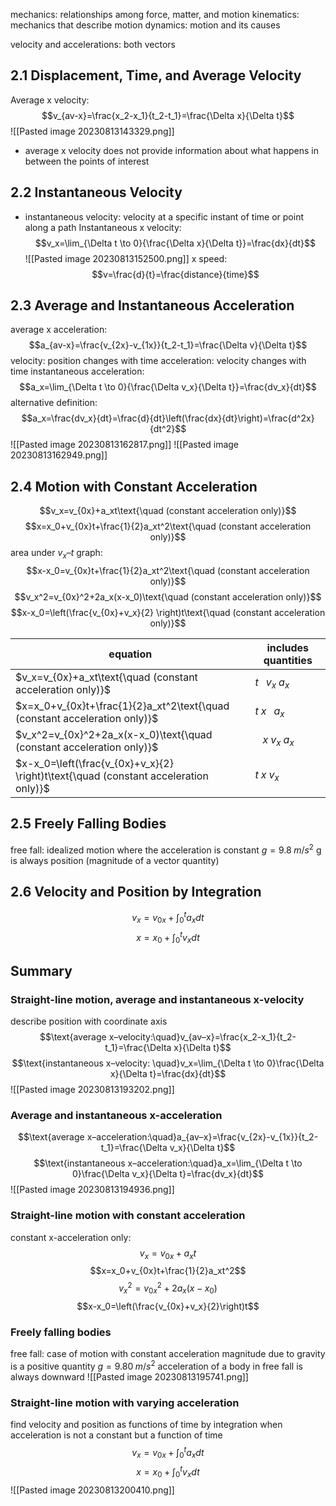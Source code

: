 mechanics: relationships among force, matter, and motion
kinematics: mechanics that describe motion
dynamics: motion and its causes

velocity and accelerations: both vectors

## 2.1 Displacement, Time, and Average Velocity
Average x velocity: $$v_{av-x}=\frac{x_2-x_1}{t_2-t_1}=\frac{\Delta x}{\Delta t}$$
![[Pasted image 20230813143329.png]]
* average x velocity does not provide information about what happens in between the points of interest

## 2.2 Instantaneous Velocity
* instantaneous velocity: velocity at a specific instant of time or point along a path
Instantaneous x velocity: $$v_x=\lim_{\Delta t \to 0}{\frac{\Delta x}{\Delta t}}=\frac{dx}{dt}$$
![[Pasted image 20230813152500.png]]
x speed: $$v=\frac{d}{t}=\frac{distance}{time}$$

## 2.3 Average and Instantaneous Acceleration
average x acceleration: $$a_{av-x}=\frac{v_{2x}-v_{1x}}{t_2-t_1}=\frac{\Delta v}{\Delta t}$$
velocity: position changes with time
acceleration: velocity changes with time
instantaneous acceleration: $$a_x=\lim_{\Delta t \to 0}{\frac{\Delta v_x}{\Delta t}}=\frac{dv_x}{dt}$$ alternative definition: $$a_x=\frac{dv_x}{dt}=\frac{d}{dt}\left(\frac{dx}{dt}\right)=\frac{d^2x}{dt^2}$$![[Pasted image 20230813162817.png]]
![[Pasted image 20230813162949.png]]

## 2.4 Motion with Constant Acceleration
$$v_x=v_{0x}+a_xt\text{\quad (constant acceleration only)}$$
$$x=x_0+v_{0x}t+\frac{1}{2}a_xt^2\text{\quad (constant acceleration only)}$$
area under $v_x–t$ graph: $$x-x_0=v_{0x}t+\frac{1}{2}a_xt^2\text{\quad (constant acceleration only)}$$
$$v_x^2=v_{0x}^2+2a_x(x-x_0)\text{\quad (constant acceleration only)}$$
$$x-x_0=\left(\frac{v_{0x}+v_x}{2} \right)t\text{\quad (constant acceleration only)}$$

equation | includes quantities
-- | --
$v_x=v_{0x}+a_xt\text{\quad (constant acceleration only)}$ | $t\;\;\;v_x\;a_x$
$x=x_0+v_{0x}t+\frac{1}{2}a_xt^2\text{\quad (constant acceleration only)}$ | $t\;x\;\;\;a_x$
$v_x^2=v_{0x}^2+2a_x(x-x_0)\text{\quad (constant acceleration only)}$ | $\;\;\;x\;v_x\;a_x$
$x-x_0=\left(\frac{v_{0x}+v_x}{2} \right)t\text{\quad (constant acceleration only)}$ | $t\;x\;v_x$

## 2.5 Freely Falling Bodies
free fall: idealized motion where the acceleration is constant
$g=9.8\;m/s^2$
g is always position (magnitude of a vector quantity)

## 2.6 Velocity and Position by Integration
$$v_x=v_{0x}+\int_0^ta_xdt$$
$$x=x_0+\int_0^tv_xdt$$

## Summary
### Straight-line motion, average and instantaneous x-velocity
describe position with coordinate axis
$$\text{average x–velocity:\quad}v_{av–x}=\frac{x_2-x_1}{t_2-t_1}=\frac{\Delta x}{\Delta t}$$
$$\text{instantaneous x–velocity: \quad}v_x=\lim_{\Delta t \to 0}\frac{\Delta x}{\Delta t}=\frac{dx}{dt}$$
![[Pasted image 20230813193202.png]]

### Average and instantaneous x-acceleration
$$\text{average x–acceleration:\quad}a_{av–x}=\frac{v_{2x}-v_{1x}}{t_2-t_1}=\frac{\Delta v_x}{\Delta t}$$
$$\text{instantaneous x–acceleration:\quad}a_x=\lim_{\Delta t \to 0}\frac{\Delta v_x}{\Delta t}=\frac{dv_x}{dt}$$
![[Pasted image 20230813194936.png]]

### Straight-line motion with constant acceleration
constant x-acceleration only:
$$v_x=v_{0x}+a_xt$$
$$x=x_0+v_{0x}t+\frac{1}{2}a_xt^2$$
$$v_x^2=v_{0x}^2+2a_x(x-x_0)$$
$$x-x_0=\left(\frac{v_{0x}+v_x}{2}\right)t$$
### Freely falling bodies
free fall: case of motion with constant acceleration
magnitude due to gravity is a positive quantity $g=9.80\;m/s^2$
acceleration of a body in free fall is always downward
![[Pasted image 20230813195741.png]]

### Straight-line motion with varying acceleration
find velocity and position as functions of time by integration when acceleration is not a constant but a function of time
$$v_x=v_{0x}+\int_0^ta_xdt$$
$$x=x_0+\int_0^tv_xdt$$
![[Pasted image 20230813200410.png]]
